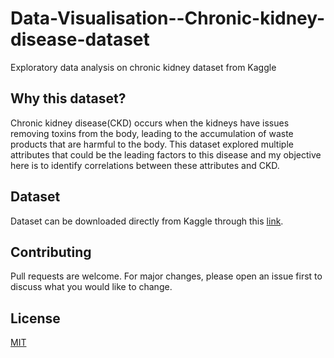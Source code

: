# Data-Visualisation--Chronic-kidney-disease-dataset
Exploratory data analysis on chronic kidney dataset from Kaggle

## Why this dataset?
Chronic kidney disease(CKD) occurs when the kidneys have issues removing toxins from the body, leading to the accumulation of waste products that are harmful to the body. This dataset explored multiple attributes that could be the leading factors to this disease and my objective here is to identify correlations between these attributes and CKD.

## Dataset
Dataset can be downloaded directly from Kaggle through this [link](https://www.kaggle.com/mansoordaku/ckdisease/download).

## Contributing 
Pull requests are welcome. For major changes, please open an issue first to discuss what you would like to change.

## License
[MIT](https://choosealicense.com/licenses/mit/)

